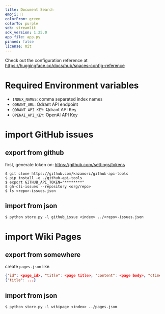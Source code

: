 ```yaml
---
title: Document Search
emoji: 🐠
colorFrom: green
colorTo: purple
sdk: streamlit
sdk_version: 1.25.0
app_file: app.py
pinned: false
license: mit
---
```


Check out the configuration reference at https://huggingface.co/docs/hub/spaces-config-reference

# Required Environment variables

- `INDEX_NAMES`: comma separated index names
- `QDRANT_URL`: Qdrant API endpoint
- `QDRANT_API_KEY`: Qdrant API Key
- `OPENAI_API_KEY`: OpenAI API Key

# import GitHub issues

## export from github
first, generate token on: https://github.com/settings/tokens

```
$ git clone https://github.com/kazamori/github-api-tools 
$ pip install -e ./github-api-tools 
$ export GITHUB_API_TOKEN="********"
$ gh-cli-issues --repository <org/repo>
$ ls <repo>-issues.json
```

## import from json

```
$ python store.py -l github_issue <index> ../<repo>-issues.json 
```

# import Wiki Pages

## export from somewhere

create `pages.json` like:
```json
{"id": <page_id>, "title": <page title>, "content": <page body>, "ctime": ..., "user": <name>, "url": "https:..."}
{"title": ...}
```

## import from json

```
$ python store.py -l wikipage <index> ../pages.json 
```
